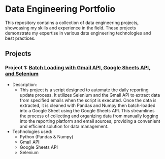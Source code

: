# Data Engineering Portfolio

This repository contains a collection of data engineering projects, showcasing my skills and experience in the field. These projects demonstrate my expertise in various data engineering technologies and best practices.

## Projects

### Project 1: [Batch Loading with Gmail API, Google Sheets API, and Selenium](link-to-project)

- Description:
  - This project is a script designed to automate the daily reporting update process. It utilizes Selenium and the Gmail API to extract data from specified emails when the script is executed. Once the data is extracted, it is cleaned with Pandas and Numpy then batch-loaded into a Google Sheet using the Google Sheets API. This streamlines the process of collecting and organizing data from manually logging into the reporting platform and email sources, providing a convenient and efficient solution for data management.
- Technologies used:
  - Python (Pandas & Numpy)
  - Gmail API
  - Google Sheets API
  - Selenium



  
